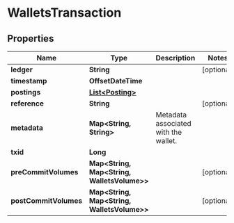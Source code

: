 

# WalletsTransaction


## Properties

| Name | Type | Description | Notes |
|------------ | ------------- | ------------- | -------------|
|**ledger** | **String** |  |  [optional] |
|**timestamp** | **OffsetDateTime** |  |  |
|**postings** | [**List&lt;Posting&gt;**](Posting.md) |  |  |
|**reference** | **String** |  |  [optional] |
|**metadata** | **Map&lt;String, String&gt;** | Metadata associated with the wallet. |  |
|**txid** | **Long** |  |  |
|**preCommitVolumes** | **Map&lt;String, Map&lt;String, WalletsVolume&gt;&gt;** |  |  [optional] |
|**postCommitVolumes** | **Map&lt;String, Map&lt;String, WalletsVolume&gt;&gt;** |  |  [optional] |



